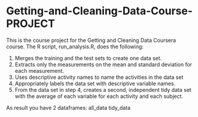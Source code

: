 # Getting-and-Cleaning-Data-Course-PROJECT
This is the course project for the Getting and Cleaning Data Coursera course. The R script, run_analysis.R, does the following:
   1.  Merges the training and the test sets to create one data set.
   2.  Extracts only the measurements on the mean and standard deviation for each measurement.
   3.  Uses descriptive activity names to name the activities in the data set
   4.  Appropriately labels the data set with descriptive variable names.
   5.  From the data set in step 4, creates a second, independent tidy data set with the average of each variable for each activity and                         each subject.
   
   
   As result you have 2 dataframes:
   all_data
   tidy_data
